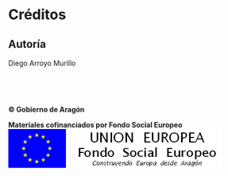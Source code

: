 
# Créditos

## Autoría

Diego Arroyo Murillo

&nbsp;

&nbsp;

**&copy; Gobierno de Aragón**

**Materiales cofinanciados por Fondo Social Europeo**
![](img/FSE_grande_fondo_blanco.jpg)

